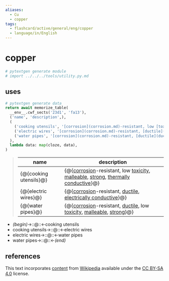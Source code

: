 ```yaml
---
aliases:
  - Cu
  - copper
tags:
  - flashcard/active/general/eng/copper
  - language/in/English
---
```


# copper

```Python
# pytextgen generate module
# import ../../../tools/utility.py.md
```

## uses

```Python
# pytextgen generate data
return await memorize_table(
  __env__.cwf_sects('23d1', 'fa13'),
  ('name', 'description',),
  (
    ('cooking utensils', '[corrosion](corrosion.md)-resistant, low [toxicity](toxicity.md), [malleable](mallability.md), [strong](strength%20of%20materials.md), [thermally conductive](thermal%20conductivity.md)',),
    ('electric wires', '[corrosion](corrosion.md)-resistant, [ductile](ductility.md), [electrically conductive](electrical%20conductivity.md)',),
    ('water pipes', '[corrosion](corrosion.md)-resistant, [ductile](ductility.md), low [toxicity](toxicity.md), [malleable](malleability.md), [strong](strength%20of%20materials.md)',),
  ),
  lambda data: map(cloze, data),
)
```

<!--pytextgen generate section="23d1"--><!-- The following content is generated at 2023-03-21T15:20:35.009079+08:00. Any edits will be overridden! -->

> | name | description |
> |-|-|
> | {@{cooking utensils}@} | {@{[corrosion](corrosion.md)-resistant, low [toxicity](toxicity.md), [malleable](mallability.md), [strong](strength%20of%20materials.md), [thermally conductive](thermal%20conductivity.md)}@} |
> | {@{electric wires}@} | {@{[corrosion](corrosion.md)-resistant, [ductile](ductility.md), [electrically conductive](electrical%20conductivity.md)}@} |
> | {@{water pipes}@} | {@{[corrosion](corrosion.md)-resistant, [ductile](ductility.md), low [toxicity](toxicity.md), [malleable](malleability.md), [strong](strength%20of%20materials.md)}@} | <!--SR:!2026-01-01,758,330!2027-07-12,823,210!2026-08-31,897,330!2026-03-26,632,230!2029-01-04,1350,310!2025-10-23,509,220-->

<!--/pytextgen-->

<!--pytextgen generate section="fa13"--><!-- The following content is generated at 2024-01-04T20:17:51.526998+08:00. Any edits will be overridden! -->

- _(begin)_→::@::←cooking utensils <!--SR:!2026-01-02,652,290!2026-10-27,940,330-->
- cooking utensils→::@::←electric wires <!--SR:!2025-12-22,542,250!2028-11-30,1192,300-->
- electric wires→::@::←water pipes <!--SR:!2026-06-28,854,330!2027-07-03,1049,290-->
- water pipes→::@::←_(end)_ <!--SR:!2027-07-08,1218,350!2027-05-31,845,270-->

<!--/pytextgen-->

## references

This text incorporates [content](https://en.wikipedia.org/wiki/copper) from [Wikipedia](Wikipedia.md) available under the [CC BY-SA 4.0](https://creativecommons.org/licenses/by-sa/4.0/) license.
